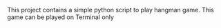 This project contains a simple python script to play hangman game.
This game can be played on Terminal only
